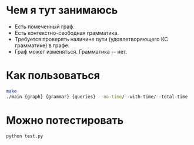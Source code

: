 # Чем я тут занимаюсь

* Есть помеченный граф.
* Есть контекстно-свободная грамматика.
* Требуется проверять наличине пути (удовлетворяющего КС грамматике) в графе.
* Граф может изменяться. Грамматика -- нет.

# Как пользоваться

```bash
make
./main {graph} {grammar} {queries} --no-time/--with-time/--total-time
```

# Можно потестировать
```python
python test.py
```
